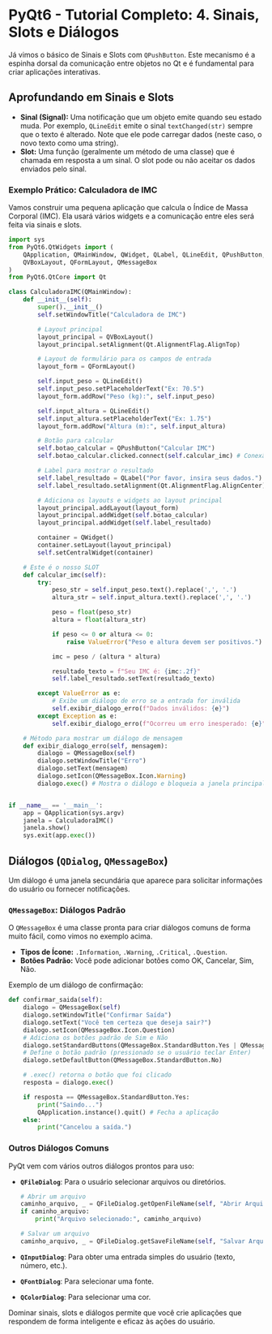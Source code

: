 # PyQt6 - Tutorial Completo: 4. Sinais, Slots e Diálogos

Já vimos o básico de Sinais e Slots com `QPushButton`. Este mecanismo é a espinha dorsal da comunicação entre objetos no Qt e é fundamental para criar aplicações interativas.

## Aprofundando em Sinais e Slots

- **Sinal (Signal):** Uma notificação que um objeto emite quando seu estado muda. Por exemplo, `QLineEdit` emite o sinal `textChanged(str)` sempre que o texto é alterado. Note que ele pode carregar dados (neste caso, o novo texto como uma string).
- **Slot:** Uma função (geralmente um método de uma classe) que é chamada em resposta a um sinal. O slot pode ou não aceitar os dados enviados pelo sinal.

### Exemplo Prático: Calculadora de IMC

Vamos construir uma pequena aplicação que calcula o Índice de Massa Corporal (IMC). Ela usará vários widgets e a comunicação entre eles será feita via sinais e slots.

```python
import sys
from PyQt6.QtWidgets import (
    QApplication, QMainWindow, QWidget, QLabel, QLineEdit, QPushButton,
    QVBoxLayout, QFormLayout, QMessageBox
)
from PyQt6.QtCore import Qt

class CalculadoraIMC(QMainWindow):
    def __init__(self):
        super().__init__()
        self.setWindowTitle("Calculadora de IMC")

        # Layout principal
        layout_principal = QVBoxLayout()
        layout_principal.setAlignment(Qt.AlignmentFlag.AlignTop)

        # Layout de formulário para os campos de entrada
        layout_form = QFormLayout()

        self.input_peso = QLineEdit()
        self.input_peso.setPlaceholderText("Ex: 70.5")
        layout_form.addRow("Peso (kg):", self.input_peso)

        self.input_altura = QLineEdit()
        self.input_altura.setPlaceholderText("Ex: 1.75")
        layout_form.addRow("Altura (m):", self.input_altura)

        # Botão para calcular
        self.botao_calcular = QPushButton("Calcular IMC")
        self.botao_calcular.clicked.connect(self.calcular_imc) # Conexão SINAL -> SLOT

        # Label para mostrar o resultado
        self.label_resultado = QLabel("Por favor, insira seus dados.")
        self.label_resultado.setAlignment(Qt.AlignmentFlag.AlignCenter)

        # Adiciona os layouts e widgets ao layout principal
        layout_principal.addLayout(layout_form)
        layout_principal.addWidget(self.botao_calcular)
        layout_principal.addWidget(self.label_resultado)

        container = QWidget()
        container.setLayout(layout_principal)
        self.setCentralWidget(container)

    # Este é o nosso SLOT
    def calcular_imc(self):
        try:
            peso_str = self.input_peso.text().replace(',', '.')
            altura_str = self.input_altura.text().replace(',', '.')

            peso = float(peso_str)
            altura = float(altura_str)

            if peso <= 0 or altura <= 0:
                raise ValueError("Peso e altura devem ser positivos.")

            imc = peso / (altura * altura)

            resultado_texto = f"Seu IMC é: {imc:.2f}"
            self.label_resultado.setText(resultado_texto)

        except ValueError as e:
            # Exibe um diálogo de erro se a entrada for inválida
            self.exibir_dialogo_erro(f"Dados inválidos: {e}")
        except Exception as e:
            self.exibir_dialogo_erro(f"Ocorreu um erro inesperado: {e}")

    # Método para mostrar um diálogo de mensagem
    def exibir_dialogo_erro(self, mensagem):
        dialogo = QMessageBox(self)
        dialogo.setWindowTitle("Erro")
        dialogo.setText(mensagem)
        dialogo.setIcon(QMessageBox.Icon.Warning)
        dialogo.exec() # Mostra o diálogo e bloqueia a janela principal


if __name__ == '__main__':
    app = QApplication(sys.argv)
    janela = CalculadoraIMC()
    janela.show()
    sys.exit(app.exec())
```

## Diálogos (`QDialog`, `QMessageBox`)

Um diálogo é uma janela secundária que aparece para solicitar informações do usuário ou fornecer notificações.

### `QMessageBox`: Diálogos Padrão

O `QMessageBox` é uma classe pronta para criar diálogos comuns de forma muito fácil, como vimos no exemplo acima.

- **Tipos de Ícone:** `.Information`, `.Warning`, `.Critical`, `.Question`.
- **Botões Padrão:** Você pode adicionar botões como OK, Cancelar, Sim, Não.

Exemplo de um diálogo de confirmação:

```python
def confirmar_saida(self):
    dialogo = QMessageBox(self)
    dialogo.setWindowTitle("Confirmar Saída")
    dialogo.setText("Você tem certeza que deseja sair?")
    dialogo.setIcon(QMessageBox.Icon.Question)
    # Adiciona os botões padrão de Sim e Não
    dialogo.setStandardButtons(QMessageBox.StandardButton.Yes | QMessageBox.StandardButton.No)
    # Define o botão padrão (pressionado se o usuário teclar Enter)
    dialogo.setDefaultButton(QMessageBox.StandardButton.No)

    # .exec() retorna o botão que foi clicado
    resposta = dialogo.exec()

    if resposta == QMessageBox.StandardButton.Yes:
        print("Saindo...")
        QApplication.instance().quit() # Fecha a aplicação
    else:
        print("Cancelou a saída.")
```

### Outros Diálogos Comuns

PyQt vem com vários outros diálogos prontos para uso:

- **`QFileDialog`**: Para o usuário selecionar arquivos ou diretórios.

  ```python
  # Abrir um arquivo
  caminho_arquivo, _ = QFileDialog.getOpenFileName(self, "Abrir Arquivo", "", "Arquivos de Texto (*.txt);;Todos os Arquivos (*)")
  if caminho_arquivo:
      print("Arquivo selecionado:", caminho_arquivo)

  # Salvar um arquivo
  caminho_arquivo, _ = QFileDialog.getSaveFileName(self, "Salvar Arquivo", "", "Arquivos de Texto (*.txt)")
  ```

- **`QInputDialog`**: Para obter uma entrada simples do usuário (texto, número, etc.).
- **`QFontDialog`**: Para selecionar uma fonte.
- **`QColorDialog`**: Para selecionar uma cor.

Dominar sinais, slots e diálogos permite que você crie aplicações que respondem de forma inteligente e eficaz às ações do usuário.

